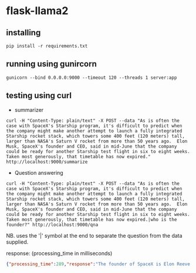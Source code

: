 # flask-llama2

## installing

```
pip install -r requirements.txt
```

## running using gunircorn

```
gunicorn --bind 0.0.0.0:9000 --timeout 120 --threads 1 server:app
```

## testing using curl

* summarizer
```
curl -H "Content-Type: plain/text" -X POST --data "As is often the case with SpaceX's Starship program, it's difficult to predict when the company might make another attempt to launch a fully integrated Starship rocket stack, which towers some 400 feet (120 meters) tall, larger than NASA's Saturn V rocket from more than 50 years ago.  Elon Musk, SpaceX's founder and CEO, said in mid-June that the company could be ready for another Starship test flight in six to eight weeks. Taken most generously, that timetable has now expired." http://localhost:9000/summarize
```

* Question answering
```
curl -H "Content-Type: plain/text" -X POST --data "As is often the case with SpaceX's Starship program, it's difficult to predict when the company might make another attempt to launch a fully integrated Starship rocket stack, which towers some 400 feet (120 meters) tall, larger than NASA's Saturn V rocket from more than 50 years ago.  Elon Musk, SpaceX's founder and CEO, said in mid-June that the company could be ready for another Starship test flight in six to eight weeks. Taken most generously, that timetable has now expired.|who is the founder?" http://localhost:9000/qna
```

NB. uses the '|' symbol at the end to separate the question from the data supplied.

response: (processing_time in milliseconds)
```json
{"processing_time":289,"response":"The founder of SpaceX is Elon Reeve Musk."}
```
